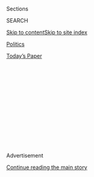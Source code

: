 <div id="app">

<div>

<div>

<div>

<div class="NYTAppHideMasthead css-1q2w90k e1suatyy0">

<div class="section css-ui9rw0 e1suatyy2">

<div class="css-eph4ug er09x8g0">

<div class="css-6n7j50">

</div>

<span class="css-1dv1kvn">Sections</span>

<div class="css-10488qs">

<span class="css-1dv1kvn">SEARCH</span>

</div>

[Skip to content](#site-content)[Skip to site
index](#site-index)

</div>

<div id="masthead-section-label" class="css-1wr3we4 eaxe0e00">

[Politics](https://www.nytimes3xbfgragh.onion/section/politics)

</div>

<div class="css-10698na e1huz5gh0">

</div>

</div>

<div id="masthead-bar-one" class="section hasLinks css-15hmgas e1csuq9d3">

<div class="css-uqyvli e1csuq9d0">

</div>

<div class="css-1uqjmks e1csuq9d1">

</div>

<div class="css-9e9ivx">

[](https://myaccount.nytimes3xbfgragh.onion/auth/login?response_type=cookie&client_id=vi)

</div>

<div class="css-1bvtpon e1csuq9d2">

[Today’s
Paper](https://www.nytimes3xbfgragh.onion/section/todayspaper)

</div>

</div>

</div>

</div>

<div data-aria-hidden="false">

<div id="site-content" data-role="main">

<div>

<div class="css-1aor85t" style="opacity:0.000000001;z-index:-1;visibility:hidden">

<div class="css-1hqnpie">

<div class="css-epjblv">

<span class="css-17xtcya">[Politics](/section/politics)</span><span class="css-x15j1o">|</span><span class="css-fwqvlz">Senate
Sends Major Overhaul of Veterans Health Care to
Trump</span>

</div>

<div class="css-k008qs">

<div class="css-1iwv8en">

<span class="css-18z7m18"></span>

<div>

</div>

</div>

<span class="css-1n6z4y">https://nyti.ms/2GJpxH3</span>

<div class="css-1705lsu">

<div class="css-4xjgmj">

<div class="css-4skfbu" data-role="toolbar" data-aria-label="Social Media Share buttons, Save button, and Comments Panel with current comment count" data-testid="share-tools">

  - 
  - 
  - 
  - 
    
    <div class="css-6n7j50">
    
    </div>

  - 

</div>

</div>

</div>

</div>

</div>

</div>

<div class="css-13pd83m">

</div>

<div id="top-wrapper" class="css-1sy8kpn">

<div id="top-slug" class="css-l9onyx">

Advertisement

</div>

[Continue reading the main
story](#after-top)

<div class="ad top-wrapper" style="text-align:center;height:100%;display:block;min-height:250px">

<div id="top" class="place-ad" data-position="top" data-size-key="top">

</div>

</div>

<div id="after-top">

</div>

</div>

<div id="sponsor-wrapper" class="css-1hyfx7x">

<div id="sponsor-slug" class="css-19vbshk">

Supported by

</div>

[Continue reading the main
story](#after-sponsor)

<div id="sponsor" class="ad sponsor-wrapper" style="text-align:center;height:100%;display:block">

</div>

<div id="after-sponsor">

</div>

</div>

<div class="css-1vkm6nb ehdk2mb0">

# Senate Sends Major Overhaul of Veterans Health Care to Trump

</div>

<div class="css-79elbk" data-testid="photoviewer-wrapper">

<div class="css-z3e15g" data-testid="photoviewer-wrapper-hidden">

</div>

<div class="css-1a48zt4 ehw59r15" data-testid="photoviewer-children">

![<span class="css-16f3y1r e13ogyst0" data-aria-hidden="true">The Senate
gave final passage on Wednesday to a comprehensive overhaul of the
veterans health care system that had been a year in the making. The bill
ultimately won the support of Republicans and most
Democrats.</span><span class="css-cnj6d5 e1z0qqy90" itemprop="copyrightHolder"><span class="css-1ly73wi e1tej78p0">Credit...</span><span><span>Tom
Brenner/The New York
Times</span></span></span>](https://static01.graylady3jvrrxbe.onion/images/2018/05/24/us/24dc-veterans-print/24dc-veterans-articleLarge.jpg?quality=75&auto=webp&disable=upscale)

</div>

</div>

<div class="css-xt80pu e12qa4dv0">

<div class="css-18e8msd">

<div class="css-vp77d3 epjyd6m0">

<div class="css-1baulvz">

By [<span class="css-1baulvz last-byline" itemprop="name">Nicholas
Fandos</span>](https://www.nytimes3xbfgragh.onion/by/nicholas-fandos)

</div>

</div>

  - May 23,
    2018

  - 
    
    <div class="css-4xjgmj">
    
    <div class="css-d8bdto" data-role="toolbar" data-aria-label="Social Media Share buttons, Save button, and Comments Panel with current comment count" data-testid="share-tools">
    
      - 
      - 
      - 
      - 
        
        <div class="css-6n7j50">
        
        </div>
    
      - 
    
    </div>
    
    </div>

</div>

</div>

<div class="section meteredContent css-1r7ky0e" name="articleBody" itemprop="articleBody">

<div class="css-1fanzo5 StoryBodyCompanionColumn">

<div class="css-53u6y8">

WASHINGTON — The Senate gave final passage on Wednesday to a
multibillion-dollar revamp of the veterans health care system,
consolidating seven Veterans Affairs Department health programs into one
and making it far easier for veterans to take their benefits to private
doctors for care.

The legislation, which passed 92 to 5, also expands popular stipends to
family caregivers of veterans who served during the Vietnam War era or
after. And it establishes a nine-member commission to study the
department’s current infrastructure to determine where its health system
should expand and contract.

The comprehensive bill had been a year in the making, and ultimately won
the support of Republicans and most Democrats. The House passed it last
week, 347 to 70, and President Trump plans to sign it into law.

The bill rounds out an ambitious legislative agenda on veterans issues
that has bridged the administrations of President Barack Obama and Mr.
Trump, and largely united moderates in both parties who set out to make
major changes to the department after a [2014 scandal over the
manipulation of
data](https://www.nytimes3xbfgragh.onion/2014/05/29/us/va-report-confirms-improper-waiting-lists-at-phoenix-center.html)
on patient wait times. Mr. Trump has already signed laws that [make it
easier for the department to remove and fire
employees](https://www.nytimes3xbfgragh.onion/2017/06/23/us/politics/trump-veterans-accountability-bill.html)
and for veterans to appeal benefits decisions, as well as [a rewrite of
the G.I. Bill for post-9/11
veterans](https://www.nytimes3xbfgragh.onion/2017/08/02/us/politics/gi-bill-senate-expansion.html).

</div>

</div>

<div class="css-1fanzo5 StoryBodyCompanionColumn">

<div class="css-53u6y8">

Wednesday’s vote is “the last piece of a great mosaic to reform the
benefits for our veterans to make them contemporary with the 21st
century,” said Senator Johnny Isakson of Georgia, the chairman of the
Senate Veterans’ Affairs Committee. Dozens of military and veterans
groups, including the largest congressionally chartered organizations,
such as the American Legion and Veterans of Foreign Wars, also touted
the changes.

But beneath the surface, deep mistrust remains over the Trump
administration’s mission to increase the use of private care. Many of
the largest veterans groups, as well as Democrats and some moderate
Republicans, fear that the White House’s push to unfetter veterans’
ability to choose their care is a backdoor effort to tip the scales in
favor of private medicine and to starve the federal government’s
second-largest department and its vast government-run health system.

Liberals, including the Democratic Party’s top lawmaker on the House
Veterans’ Affairs Committee and a former chairman of the Senate
committee, warned that because the bill lacks a long-term funding
source, the cost of the program — estimated to be roughly $50 billion
over five years — could end up cannibalizing other pieces of the
department’s budget.

“It provides nothing to fill the vacancies at the V.A. That is wrong,”
said Senator Bernie Sanders, independent of Vermont, who ran the
committee in the aftermath of the wait-time scandal, when lawmakers
first created the so-called Veterans Choice Program to relieve pressure
on the system. “My fear is that this bill will open the door to the
draining, year after year, of much-needed resources from the V.A.”

With veterans organizations supporting the measure, labor groups,
including the American Federation of Government Employees, which
represents 260,000 department employees, have led the opposition,
arguing that it will allow the outsourcing of key department health
services without addressing the department’s staffing shortages.

</div>

</div>

<div class="css-1fanzo5 StoryBodyCompanionColumn">

<div class="css-53u6y8">

“Too much is at stake for veterans, their families and everyone who
benefits from the V.A.’s extraordinary accomplishments to succumb to
political pressures to hurriedly pass potentially damaging changes with
many unknown consequences,” the groups wrote Tuesday in [a joint
letter](https://www.afge.org/globalassets/documents/generalreports/2018/5-22-18-joint-letter-to-senate-opposing-s-2372-the-va-mission-act.pdf).

But advocates of the bill, including Democrats and groups like the
Legion and the V.F.W. that are staunchly opposed to privatization, say
they have merely arrived at a sensible and much-needed compromise. The
Choice program, they say, was designed with good intentions but has
turned into a bureaucratic tangle, burdening department doctors,
straining its balance sheets and delivering little of the relief it was
meant to provide for veterans. They point out that earlier legislation
had already made large investments in improving the department’s own
health system.

“The Choice program has been a wreck,” said Senator Jon Tester of
Montana, the top Democrat on the Senate committee. “Every veteran up
here will tell you that.”

But, he added, “The best defense against any effort to privatize the
V.A. or send veterans in a wholesale factor to the private sector is to
make sure the V.A. is living up to its promise.”

Concerned Veterans for America, an advocacy group backed by the
billionaire conservative activists Charles G. and David H. Koch, has led
the push for veterans to have complete control over where they use their
benefits, and it celebrated the vote. Its executive director, Dan
Caldwell, called it “a big win for those who want to see the V.A. better
integrate with the private sector.”

The new, combined program, called the [Veterans Community Care
Program](https://veterans.house.gov/uploadedfiles/va_mission_act_summary.pdf),
attempts to integrate the department’s 1,300 hospitals and clinics with
credentialed private doctors. It also expands the circumstances under
which veterans can elect to go to a private doctor at government
expense.

</div>

</div>

<div class="css-1fanzo5 StoryBodyCompanionColumn">

<div class="css-53u6y8">

The current Choice program allows patients facing a wait of at least 30
days to receive treatment to seek private care funded by the government.
Veterans who must travel at least 40 miles can also seek private care.
The new bill scraps those standards.

Instead, eligibility is determined by a mix of factors, including wait
times, distance, the service ratings of government facilities and the
availability of specialists. Veterans will be expected to consult with
their Veterans Affairs Department primary care doctor about the best
course of treatment.

Veterans who have used the department’s health system within two years
will also be allowed walk-in visits to private clinics, in some cases
without co-payments.

The department currently sends more than one-third of appointments to
private providers, and the numbers have been ticking up over the past
year. It will have substantial leeway in carrying out the new program
over the next year.

The expansion of caregiver benefits has been a long-term priority of
veterans advocates. The department currently only pays stipends to
family caregivers of veterans who served after Sept. 11, 2001.

The creation of a commission to study the department’s physical
footprint and distribution of resources is more divisive. Conservatives
have long fought for the commission as a way to cut what they suspect
are unneeded or redundant facilities. But Democrats and some veterans
advocates fear the panel, in conjunction with the new private care
program, could be used to justify a downsizing of the federal health
system.

The bill includes a long list of other, smaller provisions meant to
improve access to care. It eases some restrictions of the department’s
use of telemedicine and establishes a pilot program to test the use of
mobile care teams who will travel to rural or otherwise underserved
areas.

The legislation includes modest incentives to try to build up the
department’s work force, including loan repayment and recruitment and
retention bonuses. There are currently more than 30,000 unfilled
positions in a work force of more than 360,000.

</div>

</div>

</div>

<div>

</div>

<div>

</div>

<div>

</div>

<div>

<div id="bottom-wrapper" class="css-1ede5it">

<div id="bottom-slug" class="css-l9onyx">

Advertisement

</div>

[Continue reading the main
story](#after-bottom)

<div id="bottom" class="ad bottom-wrapper" style="text-align:center;height:100%;display:block;min-height:90px">

</div>

<div id="after-bottom">

</div>

</div>

</div>

</div>

</div>

## Site Index

<div>

</div>

## Site Information Navigation

  - [© <span>2020</span> <span>The New York Times
    Company</span>](https://help.nytimes3xbfgragh.onion/hc/en-us/articles/115014792127-Copyright-notice)

<!-- end list -->

  - [NYTCo](https://www.nytco.com/)
  - [Contact
    Us](https://help.nytimes3xbfgragh.onion/hc/en-us/articles/115015385887-Contact-Us)
  - [Work with us](https://www.nytco.com/careers/)
  - [Advertise](https://nytmediakit.com/)
  - [T Brand Studio](http://www.tbrandstudio.com/)
  - [Your Ad
    Choices](https://www.nytimes3xbfgragh.onion/privacy/cookie-policy#how-do-i-manage-trackers)
  - [Privacy](https://www.nytimes3xbfgragh.onion/privacy)
  - [Terms of
    Service](https://help.nytimes3xbfgragh.onion/hc/en-us/articles/115014893428-Terms-of-service)
  - [Terms of
    Sale](https://help.nytimes3xbfgragh.onion/hc/en-us/articles/115014893968-Terms-of-sale)
  - [Site
    Map](https://spiderbites.nytimes3xbfgragh.onion)
  - [Help](https://help.nytimes3xbfgragh.onion/hc/en-us)
  - [Subscriptions](https://www.nytimes3xbfgragh.onion/subscription?campaignId=37WXW)

</div>

</div>

</div>

</div>
